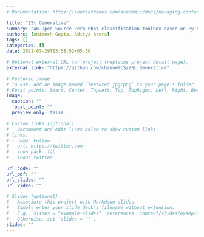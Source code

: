 ```yaml
---
# Documentation: https://sourcethemes.com/academic/docs/managing-content/

title: "ZSl Generative"
summary: "An Open Source Zero Shot classification toolbox based on PyTorch."
authors: [Animesh Gupta, Aditya Arora]
tags: []
categories: []
date: 2021-07-29T15:58:52+05:30

# Optional external URL for project (replaces project detail page).
external_link: "https://github.com/channelCS/ZSL_Generative"

# Featured image
# To use, add an image named `featured.jpg/png` to your page's folder.
# Focal points: Smart, Center, TopLeft, Top, TopRight, Left, Right, BottomLeft, Bottom, BottomRight.
image:
  caption: ""
  focal_point: ""
  preview_only: false

# Custom links (optional).
#   Uncomment and edit lines below to show custom links.
# links:
# - name: Follow
#   url: https://twitter.com
#   icon_pack: fab
#   icon: twitter

url_code: ""
url_pdf: ""
url_slides: ""
url_video: ""

# Slides (optional).
#   Associate this project with Markdown slides.
#   Simply enter your slide deck's filename without extension.
#   E.g. `slides = "example-slides"` references `content/slides/example-slides.md`.
#   Otherwise, set `slides = ""`.
slides: ""
---
```

